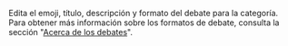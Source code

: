 Edita el emoji, título, descripción y formato del debate para la categoría. Para obtener más información sobre los formatos de debate, consulta la sección "[Acerca de los debates](/discussions/collaborating-with-your-community-using-discussions/about-discussions)".
